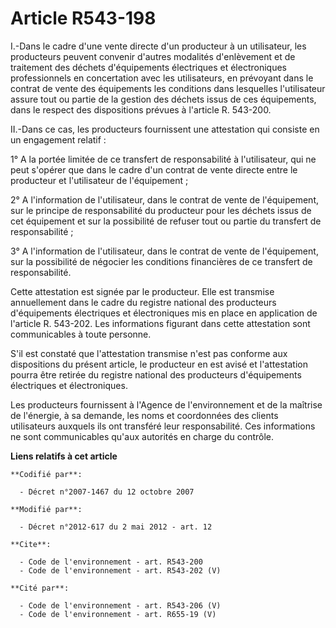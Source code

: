 # Article R543-198

I.-Dans le cadre d'une vente directe d'un producteur à un utilisateur, les producteurs peuvent convenir d'autres modalités
d'enlèvement et de traitement des déchets d'équipements électriques et électroniques professionnels en concertation avec les
utilisateurs, en prévoyant dans le contrat de vente des équipements les conditions dans lesquelles l'utilisateur assure tout
ou partie de la gestion des déchets issus de ces équipements, dans le respect des dispositions prévues à l'article R.
543-200. 

II.-Dans ce cas, les producteurs fournissent une attestation qui consiste en un engagement relatif : 

1° A la portée limitée de ce transfert de responsabilité à l'utilisateur, qui ne peut s'opérer que dans le cadre d'un contrat
de vente directe entre le producteur et l'utilisateur de l'équipement ; 

2° A l'information de l'utilisateur, dans le contrat de vente de l'équipement, sur le principe de responsabilité du
producteur pour les déchets issus de cet équipement et sur la possibilité de refuser tout ou partie du transfert de
responsabilité ; 

3° A l'information de l'utilisateur, dans le contrat de vente de l'équipement, sur la possibilité de négocier les conditions
financières de ce transfert de responsabilité. 

Cette attestation est signée par le producteur. Elle est transmise annuellement dans le cadre du registre national des
producteurs d'équipements électriques et électroniques mis en place en application de l'article R. 543-202. Les informations
figurant dans cette attestation sont communicables à toute personne. 

S'il est constaté que l'attestation transmise n'est pas conforme aux dispositions du présent article, le producteur en est
avisé et l'attestation pourra être retirée du registre national des producteurs d'équipements électriques et électroniques. 

Les producteurs fournissent à l'Agence de l'environnement et de la maîtrise de l'énergie, à sa demande, les noms et
coordonnées des clients utilisateurs auxquels ils ont transféré leur responsabilité. Ces informations ne sont communicables
qu'aux autorités en charge du contrôle.

**Liens relatifs à cet article**

	**Codifié par**:

	  - Décret n°2007-1467 du 12 octobre 2007

	**Modifié par**:

	  - Décret n°2012-617 du 2 mai 2012 - art. 12

	**Cite**:

	  - Code de l'environnement - art. R543-200
	  - Code de l'environnement - art. R543-202 (V)

	**Cité par**:

	  - Code de l'environnement - art. R543-206 (V)
	  - Code de l'environnement - art. R655-19 (V)
